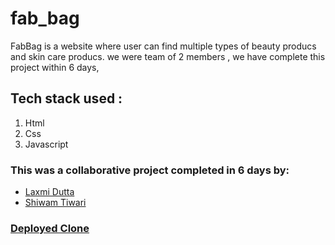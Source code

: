 # fab_bag
FabBag is a website where user can find multiple types of beauty producs and skin care producs. we were team of 2 members , we have complete this project within 6 days,

## Tech stack used :
1. Html
2. Css
4. Javascript

### This was a collaborative project completed in 6 days by:
- [Laxmi Dutta](https://github.com/laxmi124)
- [Shiwam Tiwari](https://github.com/shiwam-C114)

### [Deployed Clone](fabbag-construct.netlify.app/)
